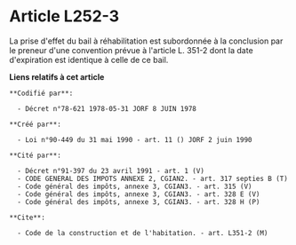 # Article L252-3

La prise d'effet du bail à réhabilitation est subordonnée à la conclusion par le preneur d'une convention prévue à l'article
L. 351-2 dont la date d'expiration est identique à celle de ce bail.

**Liens relatifs à cet article**

	**Codifié par**:

	  - Décret n°78-621 1978-05-31 JORF 8 JUIN 1978

	**Créé par**:

	  - Loi n°90-449 du 31 mai 1990 - art. 11 () JORF 2 juin 1990

	**Cité par**:

	  - Décret n°91-397 du 23 avril 1991 - art. 1 (V)
	  - CODE GENERAL DES IMPOTS ANNEXE 2, CGIAN2. - art. 317 septies B (T)
	  - Code général des impôts, annexe 3, CGIAN3. - art. 315 (V)
	  - Code général des impôts, annexe 3, CGIAN3. - art. 328 E (V)
	  - Code général des impôts, annexe 3, CGIAN3. - art. 328 H (P)

	**Cite**:

	  - Code de la construction et de l'habitation. - art. L351-2 (M)
